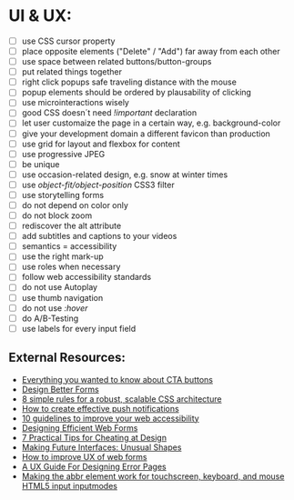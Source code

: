 # UI & UX:

- [ ] use CSS cursor property
- [ ] place opposite elements ("Delete" / "Add") far away from each other
- [ ] use space between related buttons/button-groups
- [ ] put related things together
- [ ] right click popups safe traveling distance with the mouse
- [ ] popup elements should be ordered by plausability of clicking
- [ ] use microinteractions wisely
- [ ] good CSS doesn´t need _!important_ declaration
- [ ] let user customaize the page in a certain way, e.g. background-color
- [ ] give your development domain a different favicon than production
- [ ] use grid for layout and flexbox for content
- [ ] use progressive JPEG
- [ ] be unique
- [ ] use occasion-related design, e.g. snow at winter times
- [ ] use _object-fit/object-position_ CSS3 filter
- [ ] use storytelling forms
- [ ] do not depend on color only
- [ ] do not block zoom
- [ ] rediscover the alt attribute
- [ ] add subtitles and captions to your videos
- [ ] semantics = accessibility
- [ ] use the right mark-up
- [ ] use roles when necessary
- [ ] follow web accessibility standards
- [ ] do not use Autoplay
- [ ] use thumb navigation
- [ ] do not use _:hover_ 
- [ ] do A/B-Testing
- [ ] use labels for every input field

## External Resources:

- [Everything you wanted to know about CTA buttons](https://medium.com/email-industry-news/everything-you-wanted-to-know-about-email-cta-buttons-98807ab98806#.8sf0xg32l)
- [Design Better Forms](https://uxdesign.cc/design-better-forms-96fadca0f49c#.nctmmhrc6)
- [8 simple rules for a robust, scalable CSS architecture](https://github.com/jareware/css-architecture)
- [How to create effective push notifications](https://uxplanet.org/how-to-create-effective-push-notifications-c80f80420453#.t4f6rcyqd)
- [10 guidelines to improve your web accessibility](https://aerolab.co/blog/web-accessibility/)
- [Designing Efficient Web Forms](https://www.smashingmagazine.com/2017/06/designing-efficient-web-forms/)
- [7 Practical Tips for Cheating at Design](https://medium.com/refactoring-ui/7-practical-tips-for-cheating-at-design-40c736799886)
- [Making Future Interfaces: Unusual Shapes](https://youtu.be/eCHt8zsbCT4)
- [How to improve UX of web forms](http://maxsnitser.com/blog/how-to-improve-ux-of-web-forms)
- [A UX Guide For Designing Error Pages](https://blog.prototypr.io/a-ux-guide-for-designing-error-pages-fb9ced1f1c8a)
- [Making the abbr element work for touchscreen, keyboard, and mouse](https://bitsofco.de/making-abbr-work-for-touchscreen-keyboard-mouse/)
 [HTML5 input inputmodes](https://developer.mozilla.org/de/docs/Web/HTML/Element/Input#attr-inputmode)
